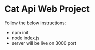 # Cat Api Web Project

Follow the below instructions:

- npm init
- node index.js
- server will be live on 3000 port